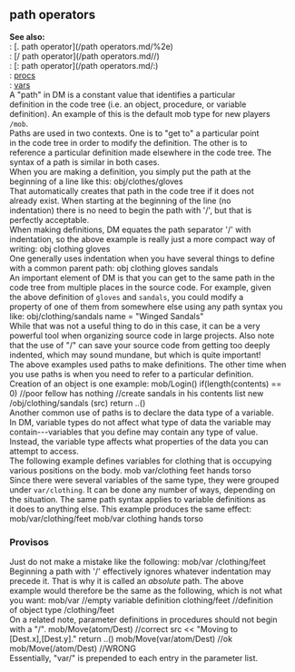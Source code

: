 ## path operators    
**See also:**    
:   [. path operator](/path operators.md/%2e)    
:   [/ path operator](/path operators.md//)    
:   [: path operator](/path operators.md/:)    
:   [procs](/proc)    
:   [vars](/var)    
A \"path\" in DM is a constant value that identifies a particular    
definition in the code tree (i.e. an object, procedure, or variable    
definition). An example of this is the default mob type for new players    
`/mob`.    
Paths are used in two contexts. One is to \"get to\" a particular point    
in the code tree in order to modify the definition. The other is to    
reference a particular definition made elsewhere in the code tree. The    
syntax of a path is similar in both cases.    
When you are making a definition, you simply put the path at the    
beginning of a line like this: obj/clothes/gloves    
That automatically creates that path in the code tree if it does not    
already exist. When starting at the beginning of the line (no    
indentation) there is no need to begin the path with \'/\', but that is    
perfectly acceptable.    
When making definitions, DM equates the path separator \'/\' with    
indentation, so the above example is really just a more compact way of    
writing: obj clothing gloves    
One generally uses indentation when you have several things to define    
with a common parent path: obj clothing gloves sandals    
An important element of DM is that you can get to the same path in the    
code tree from multiple places in the source code. For example, given    
the above definition of `gloves` and `sandals`, you could modify a    
property of one of them from somewhere else using any path syntax you    
like: obj/clothing/sandals name = \"Winged Sandals\"    
While that was not a useful thing to do in this case, it can be a very    
powerful tool when organizing source code in large projects. Also note    
that the use of \"/\" can save your source code from getting too deeply    
indented, which may sound mundane, but which is quite important!    
The above examples used paths to make definitions. The other time when    
you use paths is when you need to refer to a particular definition.    
Creation of an object is one example: mob/Login() if(length(contents) ==    
0) //poor fellow has nothing //create sandals in his contents list new    
/obj/clothing/sandals (src) return ..()    
Another common use of paths is to declare the data type of a variable.    
In DM, variable types do not affect what type of data the variable may    
contain---variables that you define may contain any type of value.    
Instead, the variable type affects what properties of the data you can    
attempt to access.    
The following example defines variables for clothing that is occupying    
various positions on the body. mob var/clothing feet hands torso    
Since there were several variables of the same type, they were grouped    
under `var/clothing`. It can be done any number of ways, depending on    
the situation. The same path syntax applies to variable definitions as    
it does to anything else. This example produces the same effect:    
mob/var/clothing/feet mob/var clothing hands torso    
### Provisos    
Just do not make a mistake like the following: mob/var /clothing/feet    
Beginning a path with \'/\' effectively ignores whatever indentation may    
precede it. That is why it is called an *absolute* path. The above    
example would therefore be the same as the following, which is not what    
you want: mob/var //empty variable definition clothing/feet //definition    
of object type /clothing/feet    
On a related note, parameter definitions in procedures should not begin    
with a \"/\". mob/Move(atom/Dest) //correct src \<\< \"Moving to    
\[Dest.x\],\[Dest.y\].\" return ..() mob/Move(var/atom/Dest) //ok    
mob/Move(/atom/Dest) //WRONG    
Essentially, \"var/\" is prepended to each entry in the parameter list.  
